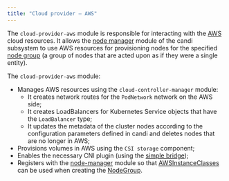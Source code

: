 ```yaml
---
title: "Cloud provider — AWS"
---
```


The `cloud-provider-aws` module is responsible for interacting with the [AWS](https://aws.amazon.com/) cloud resources. It allows the [node manager](/modules/040-node-manager) module of the candi subsystem to use AWS resources for provisioning nodes for the specified [node group](/modules/040-node-manager/cr.html#nodegroup) (a group of nodes that are acted upon as if they were a single entity).

The `cloud-provider-aws` module:
- Manages AWS resources using the `cloud-controller-manager` module:
    * It creates network routes for the `PodNetwork` network on the AWS side;
    * It creates LoadBalancers for Kubernetes Service objects that have the `LoadBalancer` type;
    * It updates the metadata of the cluster nodes according to the configuration parameters defined in candi and deletes nodes that are no longer in AWS;
- Provisions volumes in AWS using the `CSI storage` component;
- Enables the necessary CNI plugin (using the [simple bridge](/modules/035-cni-simple-bridge/));
- Registers with the [node-manager](/modules/040-node-manager/) module so that [AWSInstanceClasses](cr.html#awsinstanceclass) can be used when creating the [NodeGroup](/modules/040-node-manager/cr.html#nodegroup).
